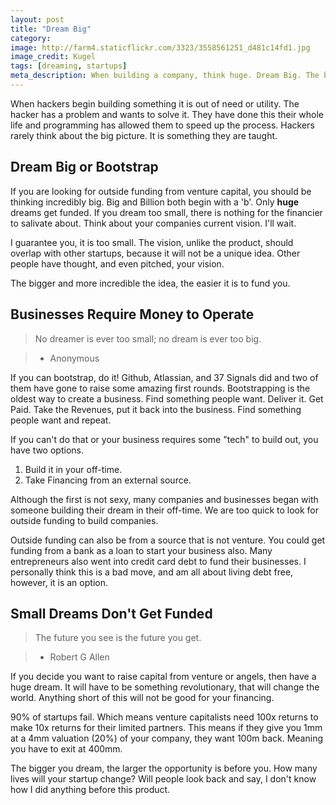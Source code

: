 ```yaml
---
layout: post
title: "Dream Big"
category:
image: http://farm4.staticflickr.com/3323/3558561251_d481c14fd1.jpg
image_credit: Kugel 
tags: [dreaming, startups]
meta_description: When building a company, think huge. Dream Big. The bigger the dream, the better the financing.
---
```


When hackers begin building something it is out of need or utility. The hacker has a problem and wants to solve it. They have done this their whole life and programming has allowed them to speed up the process. Hackers rarely think about the big picture. It is something they are taught.

Dream Big or Bootstrap
----------------------------------
If you are looking for outside funding from venture capital, you should be thinking incredibly big. Big and Billion both begin with a 'b'. Only __huge__ dreams get funded. If you dream too small, there is nothing for the financier to salivate about. Think about your companies current vision. I'll wait.

I guarantee you, it is too small. The vision, unlike the product, should overlap with other startups, because it will not be a unique idea. Other people have thought, and even pitched, your vision.

The bigger and more incredible the idea, the easier it is to fund you.

Businesses Require Money to Operate
-----------------------------------------------------
> No dreamer is ever too small; no dream is ever too big.

> - Anonymous

If you can bootstrap, do it! Github, Atlassian, and 37 Signals did and two of them have gone to raise some amazing first rounds. Bootstrapping is the oldest way to create a business. Find something people want. Deliver it. Get Paid. Take the Revenues, put it back into the business. Find something people want and repeat.

If you can't do that or your business requires some "tech" to build out, you have two options.

  1. Build it in your off-time.
  2. Take Financing from an external source.

Although the first is not sexy, many companies and businesses began with someone building their dream in their off-time. We are too quick to look for outside funding to build companies.

Outside funding can also be from a source that is not venture. You could get funding from a bank as a loan to start your business also. Many entrepreneurs also went into credit card debt to fund their businesses. I personally think this is a bad move, and am all about living debt free, however, it is an option.

Small Dreams Don't Get Funded
-----------------------------------------------
> The future you see is the future you get.

> - Robert G Allen

If you decide you want to raise capital from venture or angels, then have a huge dream. It will have to be something revolutionary, that will change the world. Anything short of this will not be good for your financing.

90% of startups fail. Which means venture capitalists need 100x returns to make 10x returns for their limited partners. This means if they give you 1mm at a 4mm valuation (20%) of your company, they want 100m back. Meaning you have to exit at 400mm.

The bigger you dream, the larger the opportunity is before you. How many lives will your startup change? Will people look back and say, I don't know how I did anything before this product.